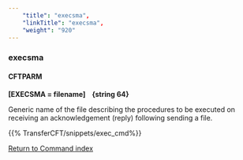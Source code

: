 ```yaml
---
    "title": "execsma",
    "linkTitle": "execsma",
    "weight": "920"
---
```

<span id="execsma"></span>

### execsma

<span id="execsma_CFTPARM"></span>

#### CFTPARM

****[EXECSMA = filename]
   {string
64}****

Generic name of the file describing the procedures to be executed on
receiving an acknowledgement (reply) following sending a file.

{{% TransferCFT/snippets/exec_cmd%}}

[Return to Command index](../../)

